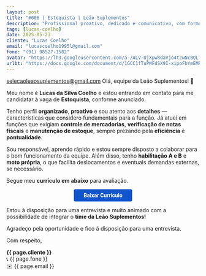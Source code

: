 ```yaml
---
layout: post
title: "#006 | Estoquista | Leão Suplementos"
description: "Profissional proativo, dedicado e comunicativo, com formação em Administração e experiência em produção e setor administrativo."
tags: [lucas-coelho]
date: 2025-05-23
cliente: "Lucas Coelho"
email: "lucascoelho1995l@gmail.com"
fone: "(91) 98527-1582"
avatar: "https://lh3.googleusercontent.com/a-/ALV-UjXpw8daVjo4tzwNcBQLTYZhzQ7xDQGc4Fifteyjd5WwvB2LYF7vbQ=s240-p-k-no"
urlbt: "https://docs.google.com/document/d/1GCC1fTuPWFdSX9I-xipoFbYmEMR12bgkTZTJlkiJFjk/export?format=pdf"
---
```

selecaoleaosuplementos@gmail.com
Olá, equipe da Leão Suplementos! 🦁

Meu nome é **Lucas da Silva Coelho** e estou entrando em contato para me candidatar à vaga de **Estoquista**, conforme anunciado.

Tenho perfil **organizado**, **proativo** e sou atento aos **detalhes** — características que considero fundamentais para a função. Já atuei em funções que exigiam **controle de mercadorias**, **verificação de notas fiscais** e **manutenção de estoque**, sempre prezando pela **eficiência** e **pontualidade**.

Sou responsável, aprendo rápido e estou sempre disposto a colaborar para o bom funcionamento da equipe. Além disso, tenho **habilitação A e B** e **moto própria**, o que facilita deslocamentos e eventuais demandas externas, se necessário.

Segue meu **currículo em abaixo** para avaliação. 


<center><a href="{{ page.urlbt }}" class="btn" style="display: inline-block;padding: 8px 25px;color: white;font-size: 14px;text-decoration: none;border-radius: 4px;text-align: center;cursor: pointer;display: inline-block;font-weight: 700;font-family: 'Roboto', Tahoma, Verdana, Segoe, sans-serif;background-color: #15c;">Baixar Currículo</a></center>

Estou à disposição para uma entrevista e muito animado com a possibilidade de integrar o **time da Leão Suplementos!**

Agradeço pela oportunidade e fico à disposição para uma entrevista.


Com respeito,  

**{{ page.cliente }}**<br>
📞 {{ page.fone }}<br>
✉️ {{ page.email }}
